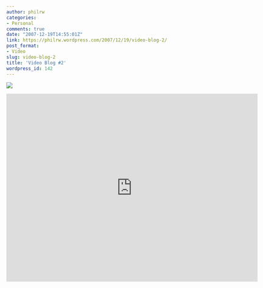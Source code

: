 ```yaml
---
author: philrw
categories:
- Personal
comments: true
date: "2007-12-19T14:55:01Z"
link: https://philrw.wordpress.com/2007/12/19/video-blog-2/
post_format:
- Video
slug: video-blog-2
title: 'Video Blog #2'
wordpress_id: 142
---
```


[![](/images/071219vlog-poster.jpg)](/images/071219vlog-desktop.m4v)

<iframe width="660" height="495" src="https://www.youtube.com/embed/0PW9tk6EbSM" frameborder="0" allow="autoplay; encrypted-media" allowfullscreen></iframe>
